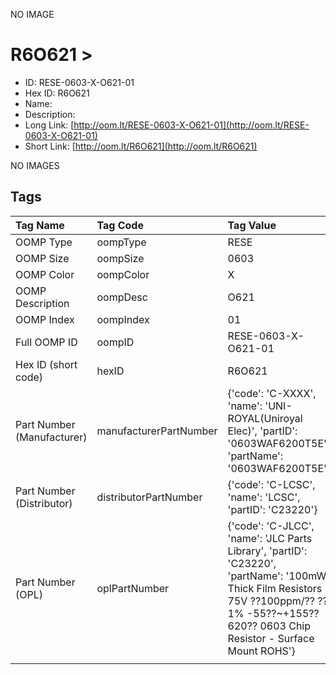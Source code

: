 


  
NO IMAGE  
# R6O621 > 

- ID: RESE-0603-X-O621-01
- Hex ID: R6O621
- Name: 
- Description: 
- Long Link: [http://oom.lt/RESE-0603-X-O621-01](http://oom.lt/RESE-0603-X-O621-01)
- Short Link: [http://oom.lt/R6O621](http://oom.lt/R6O621)
  
NO IMAGES  
## Tags
  

|Tag Name|Tag Code|Tag Value|
| :--- | :--- | :--- |
|OOMP Type|oompType|RESE|
|OOMP Size|oompSize|0603|
|OOMP Color|oompColor|X|
|OOMP Description|oompDesc|O621|
|OOMP Index|oompIndex|01|
|Full OOMP ID|oompID|RESE-0603-X-O621-01|
|Hex ID (short code)|hexID|R6O621|
|Part Number (Manufacturer)|manufacturerPartNumber|{'code': 'C-XXXX', 'name': 'UNI-ROYAL(Uniroyal Elec)', 'partID': '0603WAF6200T5E', 'partName': '0603WAF6200T5E'}|
|Part Number (Distributor)|distributorPartNumber|{'code': 'C-LCSC', 'name': 'LCSC', 'partID': 'C23220'}|
|Part Number (OPL)|oplPartNumber|{'code': 'C-JLCC', 'name': 'JLC Parts Library', 'partID': 'C23220', 'partName': '100mW Thick Film Resistors 75V ??100ppm/?? ??1% -55??~+155?? 620?? 0603  Chip Resistor - Surface Mount ROHS'}|
||||
